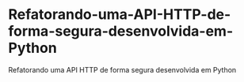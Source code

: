 # Refatorando-uma-API-HTTP-de-forma-segura-desenvolvida-em-Python
Refatorando uma API HTTP de forma segura desenvolvida em Python
